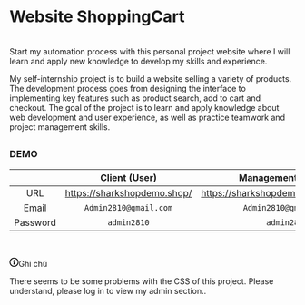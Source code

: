 
<h1>Website ShoppingCart</h1>
<br>
Start my automation process with this personal project website where I will learn and apply new knowledge to develop my skills and experience.

<br>

My self-internship project is to build a website selling a variety of products. The development process goes from designing the interface to implementing key features such as product search, add to cart and checkout. The goal of the project is to learn and apply knowledge about web development and user experience, as well as practice teamwork and project management skills.




## <h3>DEMO</h3>

<table>
<thead>
<tr>
<th align="center"></th>
<th align="center">Client (User)</th>
<th align="center">Management (Admin)</th>
</tr>
</thead>
<tbody>
<tr>
<td align="center">URL</td>
<td align="center"><a href="https://sharkshopdemo.shop/" rel="nofollow">https://sharkshopdemo.shop/</a></td>
<td align="center"><a href="https://sharkshopdemo.shop/dashboard" rel="nofollow">https://sharkshopdemo.shop/dashboard</a></td>
</tr>
<tr>
<td align="center">Email</td>
<td align="center"><code>Admin2810@gmail.com</code></td>
<td align="center"><code>Admin2810@gmail.com</code></td>
</tr>
<tr>
<td align="center">Password</td>
<td align="center"><code>admin2810</code></td>
<td align="center"><code>admin2810</code></td>
</tr>
</tbody>
</table>

 <br>
<div class="markdown-alert markdown-alert-note" dir="auto"><p class="markdown-alert-title" dir="auto"><svg class="octicon octicon-info mr-2" viewBox="0 0 16 16" version="1.1" width="16" height="16" aria-hidden="true"><path d="M0 8a8 8 0 1 1 16 0A8 8 0 0 1 0 8Zm8-6.5a6.5 6.5 0 1 0 0 13 6.5 6.5 0 0 0 0-13ZM6.5 7.75A.75.75 0 0 1 7.25 7h1a.75.75 0 0 1 .75.75v2.75h.25a.75.75 0 0 1 0 1.5h-2a.75.75 0 0 1 0-1.5h.25v-2h-.25a.75.75 0 0 1-.75-.75ZM8 6a1 1 0 1 1 0-2 1 1 0 0 1 0 2Z"></path></svg><font style="vertical-align: inherit;"><font style="vertical-align: inherit;">Ghi chú</font></font></p><p dir="auto"><font style="vertical-align: inherit;"><font style="vertical-align: inherit;">There seems to be some problems with the CSS of this project. Please understand, please log in to view my admin section..</font></font></p>
</div>
 
